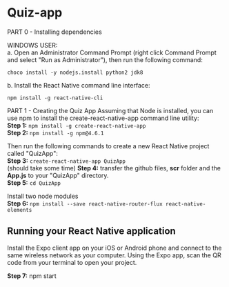 # Quiz-app

PART 0 - Installing dependencies</b> </br>

WINDOWS USER: </br>
a. Open an Administrator Command Prompt (right click Command Prompt and select "Run as Administrator"), then run the following command: 
```
choco install -y nodejs.install python2 jdk8 
``` 

b. Install the React Native command line interface: 
```
npm install -g react-native-cli 
```
PART 1 - Creating the Quiz App </b>
Assuming that Node is installed, you can use npm to install the create-react-native-app command line utility: <br/>
**Step 1:** ```npm install -g create-react-native-app``` <br/>
**Step 2:** ```npm install -g npm@4.6.1``` <br/>

Then run the following commands to create a new React Native project called "QuizApp": <br/>
**Step 3:** ```create-react-native-app QuizApp``` <br/>
(should take some time)
**Step 4:** transfer the github files, **scr** folder and the **App.js** to your "QuizApp" directory. <br/>
**Step 5:** ```cd QuizApp``` <br/>

Install two node modules <br/>
**Step 6:** ```npm install --save react-native-router-flux react-native-elements``` <br/>

## Running your React Native application 

Install the Expo client app on your iOS or Android phone and connect to the same wireless network as your computer. Using the Expo app, scan the QR code from your terminal to open your project.<br/>

**Step 7:** npm start <br/>




